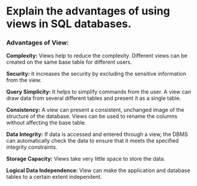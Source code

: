 # Explain the advantages of using views in SQL databases.

### Advantages of View:
**Complexity:** Views help to reduce the complexity. Different views can be created on the same base table for different users.

**Security:** It increases the security by excluding the sensitive information from the view.

**Query Simplicity:** It helps to simplify commands from the user. A view can draw data from several different tables and present it as a single table.

**Consistency:** A view can present a consistent, unchanged image of the structure of the database. Views can be used to rename the columns without affecting the base table.

**Data Integrity:** If data is accessed and entered through a view, the DBMS can automatically check the data to ensure that it meets the specified integrity constraints.

**Storage Capacity:** Views take very little space to store the data.

**Logical Data Independence:** View can make the application and database tables to a certain extent independent.